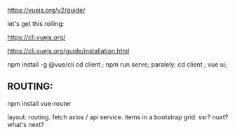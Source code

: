 https://vuejs.org/v2/guide/

let's get this rolling:

https://cli.vuejs.org/

https://cli.vuejs.org/guide/installation.html

npm install -g @vue/cli
cd client ; npm run serve;
paralely: cd client ; vue ui;
## ROUTING:
npm install vue-router


layout.
routing.
fetch axios / api service.
items in a bootstrap grid.
ssr? nuxt? what's next?
